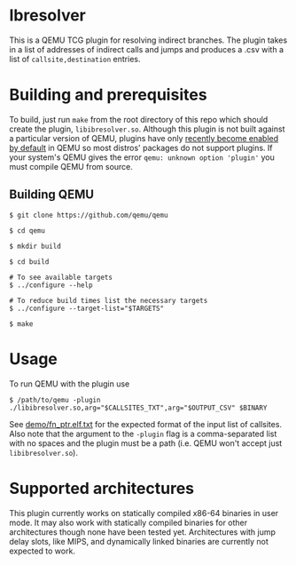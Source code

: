 # Ibresolver

This is a QEMU TCG plugin for resolving indirect branches. The plugin takes in a list of addresses of indirect calls and jumps and produces a .csv with a list of `callsite,destination` entries.

# Building and prerequisites

To build, just run `make` from the root directory of this repo which should create the plugin, `libibresolver.so`. Although this plugin is not built against a particular version of QEMU, plugins have only [recently become enabled by default](https://github.com/qemu/qemu/commit/ba4dd2aabc35bc5385739e13f14e3a10a223ede0) in QEMU so most distros' packages do not support plugins. If your system's QEMU gives the error `qemu: unknown option 'plugin'` you must compile QEMU from source.


## Building QEMU

```
$ git clone https://github.com/qemu/qemu

$ cd qemu

$ mkdir build

$ cd build

# To see available targets
$ ../configure --help

# To reduce build times list the necessary targets
$ ../configure --target-list="$TARGETS"

$ make
```

# Usage

To run QEMU with the plugin use

```
$ /path/to/qemu -plugin ./libibresolver.so,arg="$CALLSITES_TXT",arg="$OUTPUT_CSV" $BINARY
```

See [demo/fn_ptr.elf.txt](demo/fn_ptr.elf.txt) for the expected format of the input list of callsites. Also note that the argument to the `-plugin` flag is a comma-separated list with no spaces and the plugin must be a path (i.e. QEMU won't accept just `libibresolver.so`).

# Supported architectures

This plugin currently works on statically compiled x86-64 binaries in user mode. It may also work with statically compiled binaries for other architectures though none have been tested yet. Architectures with jump delay slots, like MIPS, and dynamically linked binaries are currently not expected to work.
